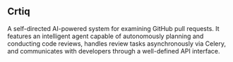 ## Crtiq
A self-directed AI-powered system for examining GitHub pull requests. It features an intelligent agent capable of autonomously planning and conducting code reviews, handles review tasks asynchronously via Celery, and communicates with developers through a well-defined API interface.